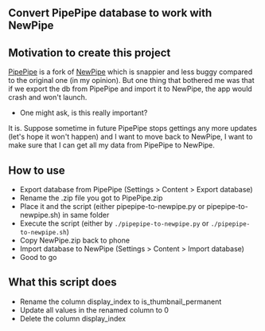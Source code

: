 ## Convert PipePipe database to work with NewPipe

## Motivation to create this project
[PipePipe](https://github.com/InfinityLoop1308/PipePipe) is a fork of [NewPipe](https://github.com/TeamNewPipe/NewPipe) which is snappier and less buggy compared to the original one (in my opinion). But one thing that bothered me was that if we export the db from PipePipe and import it to NewPipe, the app would crash and won't launch.

- One might ask, is this really important?

It is. Suppose sometime in future PipePipe stops gettings any more updates (let's hope it won't happen) and I want to move back to NewPipe, I want to make sure that I can get all my data from PipePipe to NewPipe.

## How to use
- Export database from PipePipe (Settings > Content > Export database)
- Rename the .zip file you got to PipePipe.zip
- Place it and the script (either pipepipe-to-newpipe.py or pipepipe-to-newpipe.sh) in same folder
- Execute the script (either by `./pipepipe-to-newpipe.py` or `./pipepipe-to-newpipe.sh`)
- Copy NewPipe.zip back to phone
- Import database to NewPipe (Settings > Content > Import database)
- Good to go

## What this script does
- Rename the column display_index to is_thumbnail_permanent
- Update all values in the renamed column to 0
- Delete the column display_index


